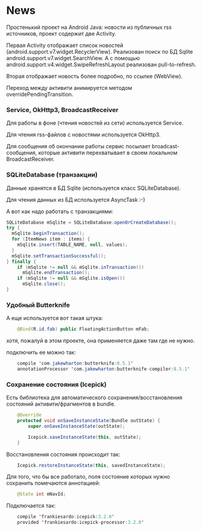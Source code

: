 
# News

Простенький проект на Android Java: новости из публичных rss источников, проект содержит две Activity.

Первая Activity отображает список новостей (android.support.v7.widget.RecyclerView).
Реализован поиск по БД Sqlite android.support.v7.widget.SearchView. А с помощью android.support.v4.widget.SwipeRefreshLayout реализован pull-to-refresh.

Вторая отображает новость более подробно, по ссылке (WebView). 

Переход между активити анимируется методом overridePendingTransition.

### Service, OkHttp3, BroadcastReceiver

Для работы в фоне (чтения новостей из сети) используется Service. 

Для чтения rss-файлов с новостями используется OkHttp3.

Для сообщения об окончании работы сервис посылает broadcast-сообщения, которые активити перехватывает в своем локальном BroadcastReceiver.

### SQLiteDatabase (транзакции)

Данные хранятся в БД Sqlite (используется класс SQLiteDatabase).

Для чтения данных из БД используется AsyncTask :-)

А вот как надо работать с транзакциями:
```java
SQLiteDatabase mSqlite = SQLiteDatabase.openOrCreateDatabase();
try {
  mSqlite.beginTransaction();
  for (ItemNews item : items) {
    mSqlite.insert(TABLE_NAME, null, values);
  }
  mSqlite.setTransactionSuccessful();
} finally {
    if (mSqlite != null && mSqlite.inTransaction())
      mSqlite.endTransaction();
    if (mSqlite != null && mSqlite.isOpen())
      mSqlite.close();
}
```  
  
### Удобный Butterknife

А еще используется вот такая штука:
```java
    @Bind(R.id.fab) public FloatingActionButton mFab;
```  
  хотя, пожалуй в этом проекте, она применяется даже там где не нужно.
  
  подключить ее можно так: 
```java  
    compile 'com.jakewharton:butterknife:8.5.1'
    annotationProcessor 'com.jakewharton:butterknife-compiler:8.5.1'
```
### Сохранение состояния (Icepick)

Есть библиотека для автоматического сохранения/восстановления состояний активити/фрагментов в bundle.

```java
    @Override
    protected void onSaveInstanceState(Bundle outState) {
        super.onSaveInstanceState(outState);

        Icepick.saveInstanceState(this, outState);
    }
```
Восстановления состояния происходит так:
```java
    Icepick.restoreInstanceState(this, savedInstanceState);
```

Для того, что бы все работало, поля состояние которых нужно сохранить помечаются аннотацией:
```java
    @State int mNavId;
```  
Подключается так:
```java  
    compile 'frankiesardo:icepick:3.2.0'
    provided 'frankiesardo:icepick-processor:3.2.0'
```
